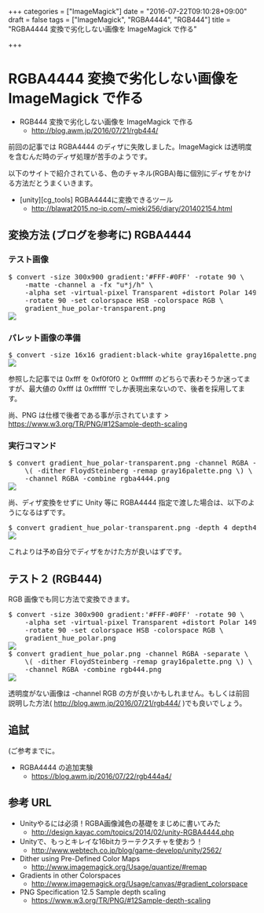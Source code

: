 +++
categories = ["ImageMagick"]
date = "2016-07-22T09:10:28+09:00"
draft = false
tags = ["ImageMagick", "RGBA4444", "RGB444"]
title = "RGBA4444 変換で劣化しない画像を ImageMagick で作る"

+++

# RGBA4444 変換で劣化しない画像を ImageMagick で作る

- RGB444 変換で劣化しない画像を ImageMagick で作る
  -  http://blog.awm.jp/2016/07/21/rgb444/

前回の記事では RGBA4444 のディザに失敗しました。ImageMagick は透明度を含むんだ時のディザ処理が苦手のようです。

以下のサイトで紹介されている、色のチャネル(RGBA)毎に個別にディザをかける方法だとうまくいきます。

- [unity][cg_tools] RGBA4444に変換できるツール
  -  http://blawat2015.no-ip.com/~mieki256/diary/201402154.html

## 変換方法 (ブログを参考に) RGBA4444

### テスト画像

<pre>
$ convert -size 300x900 gradient:'#FFF-#0FF' -rotate 90 \
	-matte -channel a -fx "u*j/h" \
	-alpha set -virtual-pixel Transparent +distort Polar 149 +repage \
	-rotate 90 -set colorspace HSB -colorspace RGB \
	gradient_hue_polar-transparent.png
<img src="../gradient_hue_polar-transparent.png" />
</pre>

### パレット画像の準備

<pre>
$ convert -size 16x16 gradient:black-white gray16palette.png
<img src="../gray16palette.png" />
</pre>

参照した記事では 0xfff を 0xf0f0f0 と 0xffffff のどちらで表わそうか迷ってますが、最大値の 0xfff は 0xffffff でしか表現出来ないので、後者を採用してます。

尚、PNG は仕様で後者である事が示されています > https://www.w3.org/TR/PNG/#12Sample-depth-scaling

### 実行コマンド

<pre>
$ convert gradient_hue_polar-transparent.png -channel RGBA -separate \
	\( -dither FloydSteinberg -remap gray16palette.png \) \
	-channel RGBA -combine rgba4444.png
<img src="../rgba4444.png" />
</pre>

尚、ディザ変換をせずに Unity 等に RGBA4444 指定で渡した場合は、以下のようになるはずです。

<pre>
$ convert gradient_hue_polar-transparent.png -depth 4 depth4.png
<img src="../depth4.png" />
</pre>

これよりは予め自分でディザをかけた方が良いはずです。

## テスト２ (RGB444)

RGB 画像でも同じ方法で変換できます。

<pre>
$ convert -size 300x900 gradient:'#FFF-#0FF' -rotate 90 \
	-alpha set -virtual-pixel Transparent +distort Polar 149 +repage \
	-rotate 90 -set colorspace HSB -colorspace RGB \
	gradient_hue_polar.png
<img src="../gradient_hue_polar.png" />
$ convert gradient_hue_polar.png -channel RGBA -separate \
	\( -dither FloydSteinberg -remap gray16palette.png \) \
	-channel RGBA -combine rgb444.png
<img src="../rgb444.png" />
</pre>

透明度がない画像は -channel RGB の方が良いかもしれません。もしくは前回説明した方法( http://blog.awm.jp/2016/07/21/rgb444/ )でも良いでしょう。

## 追試

(ご参考までに。

- RGBA4444 の追加実験
  -  https://blog.awm.jp/2016/07/22/rgb444a4/

## 参考 URL

- Unityやるには必須！RGBA画像減色の基礎をまじめに書いてみた
  - http://design.kayac.com/topics/2014/02/unity-RGBA4444.php
- Unityで、もっとキレイな16bitカラーテクスチャを使おう！
  - http://www.webtech.co.jp/blog/game-develop/unity/2562/
- Dither using Pre-Defined Color Maps
  - http://www.imagemagick.org/Usage/quantize/#remap
- Gradients in other Colorspaces
  - http://www.imagemagick.org/Usage/canvas/#gradient_colorspace
- PNG Specification 12.5 Sample depth scaling
  -  https://www.w3.org/TR/PNG/#12Sample-depth-scaling
